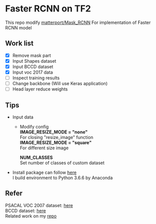 # Faster RCNN on TF2

This repo modify [matterport/Mask_RCNN](https://github.com/matterport/Mask_RCNN)
For implementation of Faster RCNN model

## Work list 
- [x] Remove mask part  
- [x] Input Shapes dataset  
- [x] Input BCCD dataset  
- [x] Input voc 2017 data  
- [ ] Inspect training results
- [ ] Change backbone (Will use Keras application)  
- [ ] Head layer reduce weights  

## Tips  
* Input data  
  * Modify config  
    **IMAGE_RESIZE_MODE = "none"**  
    For closing "resize_image" function  
    **IMAGE_RESIZE_MODE = "square"**  
    For different size image  
    
    **NUM_CLASSES**  
    Set number of classes of custom dataset  
* Install package can follow [here](https://github.com/jacky10001/Faster_RCNN-tf2/blob/main/requirements.txt)  
  I build environment to Python 3.6.6 by Anaconda  

## Refer
PSACAL VOC 2007 dataset: [here](http://host.robots.ox.ac.uk/pascal/VOC/voc2007/index.html)  
BCCD dataset: [here](https://github.com/Shenggan/BCCD_Dataset)  
Related work on my [repo](https://github.com/jacky10001/Mask_RCNN-tf2)  
